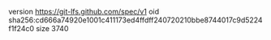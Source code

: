 version https://git-lfs.github.com/spec/v1
oid sha256:cd666a74920e1001c411173ed4ffdff240720210bbe8744017c9d5224f1f24c0
size 3740
